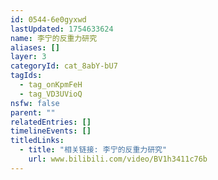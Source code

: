 ```yaml
---
id: 0544-6e0gyxwd
lastUpdated: 1754633624
name: 李宁的反重力研究
aliases: []
layer: 3
categoryId: cat_8abY-bU7
tagIds:
  - tag_onKpmFeH
  - tag_VD3UVioQ
nsfw: false
parent: ""
relatedEntries: []
timelineEvents: []
titledLinks:
  - title: "相关链接: 李宁的反重力研究"
    url: www.bilibili.com/video/BV1h3411c76b
---
```



